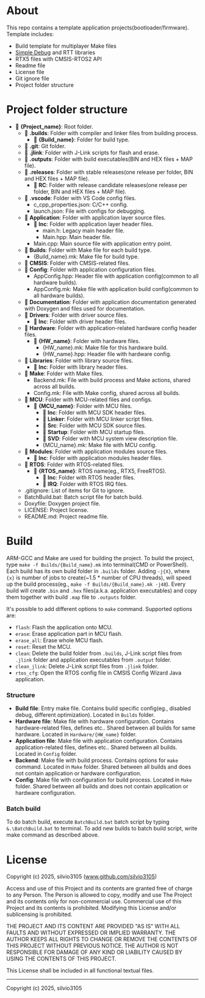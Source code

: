 
# About

This repo contains a template application projects(bootloader/firmware). Template includes:
- Build template for multiplayer Make files
- [Simple Debug](https://github.com/silvio3105/sDebug) and RTT libraries
- RTX5 files with CMSIS-RTOS2 API
- Readme file
- License file
- Git ignore file
- Project folder structure


# Project folder structure

- 📂 **{Project_name}**: Root folder.
    - 📂 **.builds**: Folder with compiler and linker files from building process.
        - 📂 **{Build_name}**: Folder for build type.
    - 📂 **.git**: Git folder.
    - 📂 **.jlink**: Folder with J-Link scripts for flash and erase.
    - 📂 **.outputs**: Folder with build executables(BIN and HEX files + MAP file).
    - 📂 **.releases**: Folder with stable releases(one release per folder, BIN and HEX files + MAP file).
        - 📂 **RC**: Folder with release candidate releases(one release per folder, BIN and HEX files + MAP file).
    - 📂 **.vscode**: Folder with VS Code config files.
        - c_cpp_properties.json: C/C++ config.
        - launch.json: File with configs for debugging.
    - 📂 **Application**: Folder with application layer source files.
        - 📂 **Inc**: Folder with application layer header files.
            - main.h: Legacy main header file.
            - Main.hpp: Main header file.
        - Main.cpp: Main source file with application entry point.
    - 📂 **Builds**: Folder with Make file for each build type.
        - {Build_name}.mk: Make file for build type.
    - 📂 **CMSIS**: Folder with CMSIS-related files.
    - 📂 **Config**: Folder with application configuration files.
        - AppConfig.hpp: Header file with application config(common to all hardware builds).
        - AppConfig.mk: Make file with application build config(common to all hardware builds).
    - 📂 **Documentation**: Folder with application documentation generated with Doxygen and files used for documentation.
    - 📂 **Drivers**: Folder with driver source files.
        - 📂 **Inc**: Folder with driver header files.
    - 📂 **Hardware**: Folder with application-related hardware config header files.
        - 📂 **{HW_name}**: Folder with hardware files.
            - {HW_name}.mk: Make file for this hardware build.
            - {HW_name}.hpp: Header file with hardware config.
    - 📂 **Libraries**: Folder with library source files.
        - 📂 **Inc**: Folder with library header files.
    - 📂 **Make**: Folder with Make files.
        - Backend.mk: File with build process and Make actions, shared across all builds.
        - Config.mk: File with Make config, shared across all builds.
    - 📂 **MCU**: Folder with MCU-related files and configs.
        -  📂 **{MCU_name}**: Folder with MCU files.
            - 📂 **Inc**: Folder with MCU SDK header files.
            - 📂 **Linker**: Folder with MCU linker script files. 
            - 📂 **Src**: Folder with MCU SDK source files. 
            - 📂 **Startup**: Folder with MCU startup files.
            - 📂 **SVD**: Folder with MCU system view description file.
            - {MCU_name}.mk: Make file with MCU config.
    - 📂 **Modules**: Folder with application modules source files.
        - 📂 **Inc**: Folder with application modules header files.
    - 📂 **RTOS**: Folder with RTOS-related files.
        - 📂 **{RTOS_name}**: RTOS name(eg., RTX5, FreeRTOS).
          	- 📂 **Inc**: Folder with RTOS header files.
            - 📂 **IRQ**: Folder with RTOS IRQ files.  
    - .gitignore: List of items for Git to ignore.
    - BatchBuild.bat: Batch script file for batch build.
    - Doxyfile: Doxygen project file.
    - LICENSE: Project license.
    - README.md: Project readme file.


# Build

ARM-GCC and Make are used for building the project. To build the project, type `make -f Builds/{Build_name}.mk` into terminal(CMD or PowerShell). Each build has its own build folder in `.builds` folder. Adding `-j{X}`, where `{x}` is number of jobs to create(~1.5 * number of CPU threads), will speed up the build process(eg., `make -f Builds/{Build_name}.mk -j48`). Every build will create `.bin` and `.hex` files(a.k.a. application executables) and copy them together with build `.map` file to `.outputs` folder.

It's possible to add different options to `make` command. Supported options are:
- `flash`: Flash the application onto MCU.
- `erase`: Erase application part in MCU flash.
- `erase_all`: Erase whole MCU flash.
- `reset`: Reset the MCU.
- `clean`: Delete the build folder from `.builds`, J-Link script files from `.jlink` folder and application executables from `.output` folder.
- `clean_jlink`: Delete J-Link script files from `.jlink` folder.
- `rtos_cfg`: Open the RTOS config file in CMSIS Config Wizard Java application.

### Structure

- **Build file**: Entry make file. Contains build specific config(eg., disabled debug, different optimization). Located in `Builds` folder.
- **Hardware file**: Make file with hardware configuration. Contains hardware-related files, defines etc.. Shared between all builds for same hardware. Located in `Hardware/{HW_name}` folder.
- **Application file**: Make file with application configuration. Contains application-related files, defines etc.. Shared between all builds. Located in `Config` folder.
- **Backend**: Make file with build process. Contains options for `make` command. Located in `Make` folder. Shared between all builds and does not contain application or hardware configuration.
- **Config**: Make file with configuration for build process. Located in `Make` folder. Shared between all builds and does not contain application or hardware configuration.

### Batch build

To do batch build, execute `BatchBuild.bat` batch script by typing `&.\BatchBuild.bat` to terminal.
To add new builds to batch build script, write make command as described above.




# License

Copyright (c) 2025, silvio3105 (www.github.com/silvio3105)

Access and use of this Project and its contents are granted free of charge to any Person.
The Person is allowed to copy, modify and use The Project and its contents only for non-commercial use.
Commercial use of this Project and its contents is prohibited.
Modifying this License and/or sublicensing is prohibited.

THE PROJECT AND ITS CONTENT ARE PROVIDED "AS IS" WITH ALL FAULTS AND WITHOUT EXPRESSED OR IMPLIED WARRANTY.
THE AUTHOR KEEPS ALL RIGHTS TO CHANGE OR REMOVE THE CONTENTS OF THIS PROJECT WITHOUT PREVIOUS NOTICE.
THE AUTHOR IS NOT RESPONSIBLE FOR DAMAGE OF ANY KIND OR LIABILITY CAUSED BY USING THE CONTENTS OF THIS PROJECT.

This License shall be included in all functional textual files.

---

Copyright (c) 2025, silvio3105
